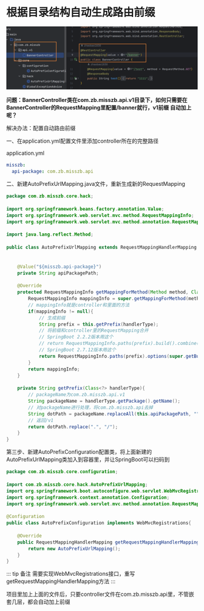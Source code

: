 # 根据目录结构自动生成路由前缀

![Image text](../.vuepress/public/javaKnowledge/07/01.png)

**问题：BannerController类在com.zb.misszb.api.v1目录下，如何只需要在BannerController的RequestMapping里配置/banner就行，v1前缀
自动加上呢？**

解决办法：配置自动路由前缀

一、在application.yml配置文件里添加controller所在的完整路径

application.yml

```yml
misszb:
  api-package: com.zb.misszb.api
```

二、新建AutoPrefixUrlMapping.java文件，重新生成新的RequestMapping

```java
package com.zb.misszb.core.hack;

import org.springframework.beans.factory.annotation.Value;
import org.springframework.web.servlet.mvc.method.RequestMappingInfo;
import org.springframework.web.servlet.mvc.method.annotation.RequestMappingHandlerMapping;

import java.lang.reflect.Method;

public class AutoPrefixUrlMapping extends RequestMappingHandlerMapping {


    @Value("${misszb.api-package}")
    private String apiPackagePath;

    @Override
    protected RequestMappingInfo getMappingForMethod(Method method, Class<?> handlerType) {
        RequestMappingInfo mappingInfo = super.getMappingForMethod(method, handlerType);
        // mappingInfo就是controller和里面的方法
        if(mappingInfo != null){
            // 生成前缀
            String prefix = this.getPrefix(handlerType);
            // 将前缀和controller里的RequestMapping合并
            // SpringBoot 2.2.2版本用这个
            // return RequestMappingInfo.paths(prefix).build().combine(mappingInfo);
            // SpringBoot 2.7.12版本用这个
            return RequestMappingInfo.paths(prefix).options(super.getBuilderConfiguration()).build().combine(mappingInfo);
        }
        return mappingInfo;
    }

    private String getPrefix(Class<?> handlerType){
        // packageName为com.zb.misszb.api.v1
        String packageName = handlerType.getPackage().getName();
        // 对packageName进行处理，将com.zb.misszb.api去掉
        String dotPath = packageName.replaceAll(this.apiPackagePath, "");
        // 返回/v1
        return dotPath.replace(".", "/");
    }
}

```

第三步、新建AutoPrefixConfiguration配置类，将上面新建的AutoPrefixUrlMapping类加入到容器里，并让SpringBoot可以扫码到

```java
package com.zb.misszb.core.configuration;

import com.zb.misszb.core.hack.AutoPrefixUrlMapping;
import org.springframework.boot.autoconfigure.web.servlet.WebMvcRegistrations;
import org.springframework.context.annotation.Configuration;
import org.springframework.web.servlet.mvc.method.annotation.RequestMappingHandlerMapping;

@Configuration
public class AutoPrefixConfiguration implements WebMvcRegistrations{

    @Override
    public RequestMappingHandlerMapping getRequestMappingHandlerMapping() {
        return new AutoPrefixUrlMapping();
    }
}
```

::: tip 备注
需要实现WebMvcRegistrations接口，重写getRequestMappingHandlerMapping方法
:::

项目里加上上面的文件后，只要controller文件在com.zb.misszb.api里，不管嵌套几层，都会自动加上前缀
